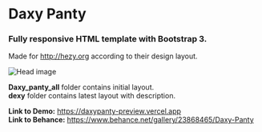 # Daxy Panty
### Fully responsive HTML template with Bootstrap 3.
Made for http://hezy.org according to their design layout.

![Head image](https://mir-s3-cdn-cf.behance.net/project_modules/max_1200/c3403023868465.568b8ae807eff.jpg)  

**Daxy_panty_all** folder contains initial layout.  
**dexy** folder contains latest layout with description.  

**Link to Demo:** https://daxypanty-preview.vercel.app  
**Link to Behance:** https://www.behance.net/gallery/23868465/Daxy-Panty
